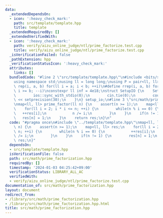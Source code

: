 ```yaml
---
data:
  _extendedDependsOn:
  - icon: ':heavy_check_mark:'
    path: src/template/template.hpp
    title: template
  _extendedRequiredBy: []
  _extendedVerifiedWith:
  - icon: ':heavy_check_mark:'
    path: verify/aizu_online_judge/ntl/prime_factorize.test.cpp
    title: verify/aizu_online_judge/ntl/prime_factorize.test.cpp
  _isVerificationFailed: false
  _pathExtension: hpp
  _verificationStatusIcon: ':heavy_check_mark:'
  attributes:
    links: []
  bundledCode: "#line 2 \"src/template/template.hpp\"\n#include <bits/stdc++.h>\n\
    using namespace std;\nusing ll = long long;\nusing P = pair<ll, ll>;\n#define\
    \ rep(i, a, b) for(ll i = a; i < b; ++i)\n#define rrep(i, a, b) for(ll i = a;\
    \ i >= b; --i)\nconstexpr ll inf = 4e18;\nstruct SetupIO {\n    SetupIO() {\n\
    \        ios::sync_with_stdio(0);\n        cin.tie(0);\n        cout << fixed\
    \ << setprecision(30);\n    }\n} setup_io;\n#line 3 \"src/math/prime_factorization.hpp\"\
    \nmap<ll, ll> prime_factor(ll n) {\n    assert(n >= 1);\n    map<ll, ll> res;\n\
    \    for(ll i = 2; i * i <= n; ++i) {\n        while(n % i == 0) {\n         \
    \   ++res[i];\n            n /= i;\n        }\n    }\n    if(n != 1) {\n     \
    \   res[n] = 1;\n    }\n    return res;\n}\n"
  code: "#pragma once\n#include \"../template/template.hpp\"\nmap<ll, ll> prime_factor(ll\
    \ n) {\n    assert(n >= 1);\n    map<ll, ll> res;\n    for(ll i = 2; i * i <=\
    \ n; ++i) {\n        while(n % i == 0) {\n            ++res[i];\n            n\
    \ /= i;\n        }\n    }\n    if(n != 1) {\n        res[n] = 1;\n    }\n    return\
    \ res;\n}"
  dependsOn:
  - src/template/template.hpp
  isVerificationFile: false
  path: src/math/prime_factorization.hpp
  requiredBy: []
  timestamp: '2024-01-03 04:25:42+09:00'
  verificationStatus: LIBRARY_ALL_AC
  verifiedWith:
  - verify/aizu_online_judge/ntl/prime_factorize.test.cpp
documentation_of: src/math/prime_factorization.hpp
layout: document
redirect_from:
- /library/src/math/prime_factorization.hpp
- /library/src/math/prime_factorization.hpp.html
title: src/math/prime_factorization.hpp
---
```

